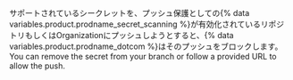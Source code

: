 サポートされているシークレットを、プッシュ保護としての{% data variables.product.prodname_secret_scanning %}が有効化されているリポジトリもしくはOrganizationにプッシュしようとすると、{% data variables.product.prodname_dotcom %}はそのプッシュをブロックします。 You can remove the secret from your branch or follow a provided URL to allow the push. 
